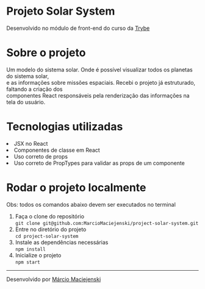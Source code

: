# Projeto Solar System
Desenvolvido no módulo de front-end do curso da <a href="https://www.betrybe.com/" target="_blank">Trybe</a>

# Sobre o projeto
Um modelo do sistema solar. Onde é possível visualizar todos os planetas do sistema solar, <br>
e as informações sobre missões espaciais. Recebi o projeto já estruturado, faltando a criação dos <br>
componentes React responsáveis pela renderização das informações na tela do usuário.

# Tecnologias utilizadas
<li>JSX no React</li>
<li>Componentes de classe em React</li>
<li>Uso correto de props</li>
<li>Uso correto de PropTypes para validar as props de um componente</li>

# Rodar o projeto localmente
Obs: todos os comandos abaixo devem ser executados no terminal<br>
1. Faça o clone do repositório <br>
```git clone git@github.com:MarcioMaciejenski/project-solar-system.git``` <br>
2. Entre no diretório do projeto <br>
```cd project-solar-system``` <br>
3. Instale as dependências necessárias <br>
```npm install``` <br>
4. Inicialize o projeto <br>
```npm start``` <br>
<hr>
Desenvolvido por <a href="https://www.linkedin.com/in/marcio-maciejenski/" target="_blank">Márcio Maciejenski</a>
